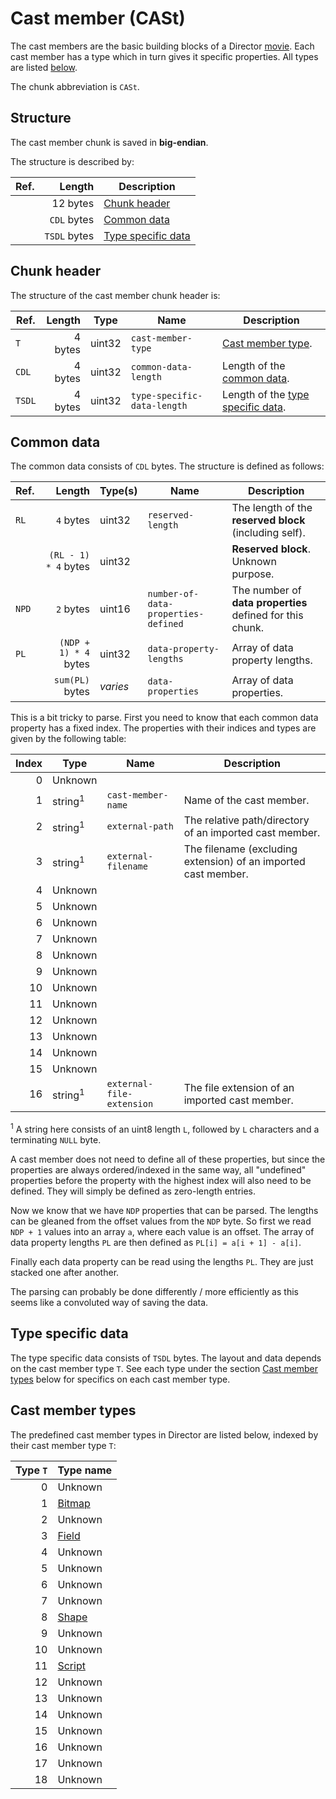 # Cast member (CASt)
The cast members are the basic building blocks of a Director [movie](#TODO). Each cast member has a type which in turn gives
it specific properties. All types are listed [below](#cast-member-types).

The chunk abbreviation is `CASt`.


## Structure
The cast member chunk is saved in **big-endian**.

The structure is described by:

Ref.   | Length       | Description
---    | ---:         | ---
&nbsp; | 12 bytes     | [Chunk header](#chunk-header)
&nbsp; | `CDL` bytes  | [Common data](#common-data)
&nbsp; | `TSDL` bytes | [Type specific data](#type-specific-data)


## Chunk header
The structure of the cast member chunk header is:

Ref.   | Length  | Type   | Name                        | Description
---    | ---:    | ---    | ---                         | ---
`T`    | 4 bytes | uint32 | `cast-member-type`          | [Cast member type](#cast-member-types).
`CDL`  | 4 bytes | uint32 | `common-data-length`        | Length of the [common data](#common-data).
`TSDL` | 4 bytes | uint32 | `type-specific-data-length` | Length of the [type specific data](#type-specific-data).


## Common data
The common data consists of `CDL` bytes. The structure is defined as follows:

Ref.   | Length                | Type(s)  | Name                                | Description
---    | ---:                  | ---      | ---                                 | ---
`RL`   | `4` bytes             | uint32   | `reserved-length`                   | The length of the **reserved block** (including self).
&nbsp; | `(RL - 1) * 4` bytes  | uint32   | &nbsp;                              | **Reserved block**. Unknown purpose.
`NPD`  | `2` bytes             | uint16   | `number-of-data-properties-defined` | The number of **data properties** defined for this chunk.
`PL`   | `(NDP + 1) * 4` bytes | uint32   | `data-property-lengths`             | Array of data property lengths.
&nbsp; | `sum(PL)` bytes       | *varies* | `data-properties`                   | Array of data properties.

This is a bit tricky to parse. First you need to know that each common data property has a fixed index. The properties
with their indices and types are given by the following table:

Index | Type               | Name                      | Description
---:  | ---                | ---                       | ---
0     | Unknown            | &nbsp;                    | &nbsp;
1     | string<sup>1</sup> | `cast-member-name`        | Name of the cast member.
2     | string<sup>1</sup> | `external-path`           | The relative path/directory of an imported cast member.
3     | string<sup>1</sup> | `external-filename`       | The filename (excluding extension) of an imported cast member.
4     | Unknown            | &nbsp;                    | &nbsp;
5     | Unknown            | &nbsp;                    | &nbsp;
6     | Unknown            | &nbsp;                    | &nbsp;
7     | Unknown            | &nbsp;                    | &nbsp;
8     | Unknown            | &nbsp;                    | &nbsp;
9     | Unknown            | &nbsp;                    | &nbsp;
10    | Unknown            | &nbsp;                    | &nbsp;
11    | Unknown            | &nbsp;                    | &nbsp;
12    | Unknown            | &nbsp;                    | &nbsp;
13    | Unknown            | &nbsp;                    | &nbsp;
14    | Unknown            | &nbsp;                    | &nbsp;
15    | Unknown            | &nbsp;                    | &nbsp;
16    | string<sup>1</sup> | `external-file-extension` | The file extension of an imported cast member.

<sup>1</sup> A string here consists of an uint8 length `L`, followed by `L` characters and a terminating `NULL` byte.

A cast member does not need to define all of these properties, but since the properties are always ordered/indexed in
the same way, all "undefined" properties before the property with the highest index will also need to be defined. They
will simply be defined as zero-length entries.

Now we know that we have `NDP` properties that can be parsed. The lengths can be gleaned from the offset values from the
`NDP` byte. So first we read `NDP + 1` values into an array `a`, where each value is an offset. The array of data
property lengths `PL` are then defined as `PL[i] = a[i + 1] - a[i]`.

Finally each data property can be read using the lengths `PL`. They are just stacked one after another.

The parsing can probably be done differently / more efficiently as this seems like a convoluted way of saving the data.


## Type specific data
The type specific data consists of `TSDL` bytes. The layout and data depends on the cast member type `T`. See each type
under the section [Cast member types](#cast-member-types) below for specifics on each cast member type.


## Cast member types
The predefined cast member types in Director are listed below, indexed by their cast member type `T`:

Type `T` | Type name
---:     | ---
0        | Unknown
1        | [Bitmap](./castmembers/bitmap.md)
2        | Unknown
3        | [Field](./castmembers/field.md)
4        | Unknown
5        | Unknown
6        | Unknown
7        | Unknown
8        | [Shape](./castmembers/shape.md)
9        | Unknown
10       | Unknown
11       | [Script](./castmembers/script.md)
12       | Unknown
13       | Unknown
14       | Unknown
15       | Unknown
16       | Unknown
17       | Unknown
18       | Unknown
